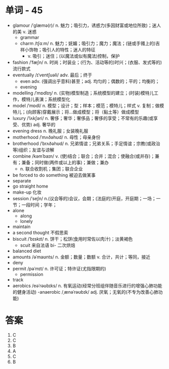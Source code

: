 # 单词 - 45
- glamour /ˈɡlæmə(r)/ n. 魅力；吸引力，诱惑力(多因财富或地位所致)；迷人的美 v. 迷惑
  - grammar
  - charm /tʃɑːm/ n. 魅力；妩媚；吸引力；魔力；魔法；(链或手镯上的)吉祥小饰物；吸引人的特性；迷人的特征
    - v. 吸引；迷住；(以魔法或似有魔法)控制，保护
- fashion /ˈfæʃn/ n. 时尚；时装业；(行为、活动等的)时兴；(衣服、发式等的)流行款式
- eventually /ɪˈventʃuəli/ adv. 最后；终于
  - even adv. (强调出乎意料)甚至；adj. 均匀的；偶数的；平的；均衡的；
  - evening 
- modelling /ˈmɒdlɪŋ/ n. (实物)模型制造；系统模型的建立；(时装)模特儿工作，模特儿表演；系统模型化
- model /ˈmɒdl/ n. 模型；设计；型；样本；模范；模特儿；样式 v. 复制；做模特儿；(向顾客)穿戴展示；将…做成模型；将（黏土等）做成模型
- luxury /ˈlʌkʃəri/ n. 奢侈；奢华；奢侈品；奢侈的享受；不常有的乐趣(或享受、优势) adj. 奢华的
- evening dress n. 晚礼服；女装晚礼服
- motherhood /ˈmʌðəhʊd/ n. 母性；母亲身份
- brotherhood /ˈbrʌðəhʊd/ n. 兄弟情谊；兄弟关系；手足情谊；宗教(或政治等)组织；友谊与谅解
- combine /kəmˈbaɪn/ v. (使)结合；联合；合并；混合；使融合(或并存)；兼有；兼备；同时做(两件或以上的事)；兼做；兼办
  - n. 联合收割机；集团；联合企业
- be forced to do something 被迫去做某事
- separate
- go straight home
- make-up 化妆
- session /ˈseʃn/ n.(议会等的)会议，会期；(法庭的)开庭，开庭期；一场；一节；一段时间；学年；
- alone
  - along
  - lonely
- maintain
- a second thought 不假思索
- biscuit /ˈbɪskɪt/ n. 饼干；松饼(食用时常佐以肉汁)；淡黄褐色
  - scuit 来自法语 bi- 二次烘焙
- balanced diet
- amounts /əˈmaʊnts/ n. 金额；数量；数额 v. 合计，共计；等同，接近
- deny
- permit /pəˈmɪt/ n. 许可证；特许证(尤指限期的)
  - permission  
- track
- aerobics /eəˈrəʊbɪks/ n. 有氧运动(经常分班组伴随音乐进行的增强心肺功能的健身活动)
  -anaerobic /ˌænəˈrəʊbɪk/ adj. 厌氧；无氧的(不专为改善心肺功能) 

# 答案
1. C
2. C
3. B
4. A
5. C
6. B
